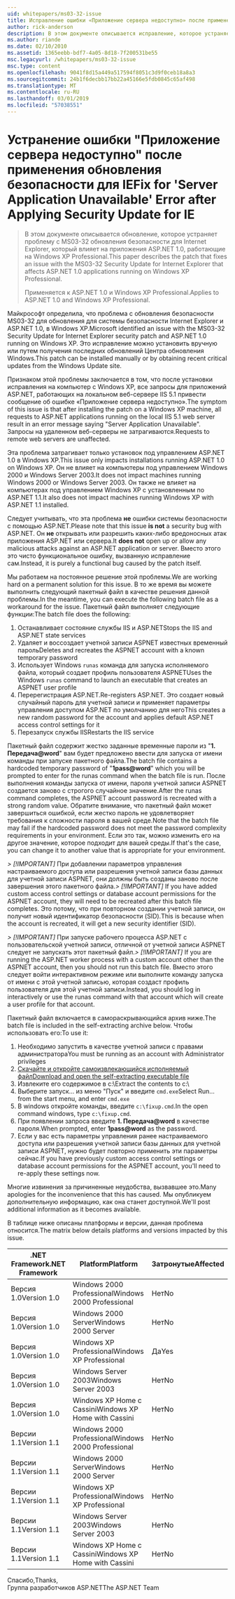 ```yaml
---
uid: whitepapers/ms03-32-issue
title: Исправление ошибки «Приложение сервера недоступно» после применения обновления безопасности для Internet Explorer | Документация Майкрософт
author: rick-anderson
description: В этом документе описывается исправление, которое устраняет проблему с обновлением безопасности MS03-32 для Internet Explorer, который влияет на приложения ASP.NET 1.0, выполняющиеся на рабочие элементы...
ms.author: riande
ms.date: 02/10/2010
ms.assetid: 1365eebb-bdf7-4a05-8d18-7f200531be55
msc.legacyurl: /whitepapers/ms03-32-issue
msc.type: content
ms.openlocfilehash: 9041f8d15a449a517594f8051c3d9f0ceb18a8a3
ms.sourcegitcommit: 24b1f6decbb17bb22a45166e5fdb0845c65af498
ms.translationtype: MT
ms.contentlocale: ru-RU
ms.lasthandoff: 03/01/2019
ms.locfileid: "57038551"
---
```

<a name="fix-for-server-application-unavailable-error-after-applying-security-update-for-ie"></a><span data-ttu-id="0bd6b-103">Устранение ошибки "Приложение сервера недоступно" после применения обновления безопасности для IE</span><span class="sxs-lookup"><span data-stu-id="0bd6b-103">Fix for 'Server Application Unavailable' Error after Applying Security Update for IE</span></span>
====================
> <span data-ttu-id="0bd6b-104">В этом документе описывается обновление, которое устраняет проблему с MS03-32 обновления безопасности для Internet Explorer, который влияет на приложения ASP.NET 1.0, работающие на Windows XP Professional.</span><span class="sxs-lookup"><span data-stu-id="0bd6b-104">This paper describes the patch that fixes an issue with the MS03-32 Security Update for Internet Explorer that affects ASP.NET 1.0 applications running on Windows XP Professional.</span></span>
> 
> <span data-ttu-id="0bd6b-105">Применяется к ASP.NET 1.0 и Windows XP Professional.</span><span class="sxs-lookup"><span data-stu-id="0bd6b-105">Applies to ASP.NET 1.0 and Windows XP Professional.</span></span>


<span data-ttu-id="0bd6b-106">Майкрософт определила, что проблема с обновления безопасности MS03-32 для обновления для системы безопасности Internet Explorer и ASP.NET 1.0, в Windows XP.</span><span class="sxs-lookup"><span data-stu-id="0bd6b-106">Microsoft identified an issue with the MS03-32 Security Update for Internet Explorer security patch and ASP.NET 1.0 running on Windows XP.</span></span> <span data-ttu-id="0bd6b-107">Это исправление можно установить вручную или путем получения последних обновлений Центра обновления Windows.</span><span class="sxs-lookup"><span data-stu-id="0bd6b-107">This patch can be installed manually or by obtaining recent critical updates from the Windows Update site.</span></span>

<span data-ttu-id="0bd6b-108">Признаком этой проблемы заключается в том, что после установки исправления на компьютер с Windows XP, все запросы для приложений ASP.NET, работающих на локальном веб-сервере IIS 5.1 привести сообщение об ошибке «Приложение сервера недоступно».</span><span class="sxs-lookup"><span data-stu-id="0bd6b-108">The symptom of this issue is that after installing the patch on a Windows XP machine, all requests to ASP.NET applications running on the local IIS 5.1 web server result in an error message saying "Server Application Unavailable".</span></span> <span data-ttu-id="0bd6b-109">Запросы на удаленном веб-серверы не затрагиваются.</span><span class="sxs-lookup"><span data-stu-id="0bd6b-109">Requests to remote web servers are unaffected.</span></span>

<span data-ttu-id="0bd6b-110">Эта проблема затрагивает только установок под управлением ASP.NET 1.0 в Windows XP.</span><span class="sxs-lookup"><span data-stu-id="0bd6b-110">This issue only impacts installations running ASP.NET 1.0 on Windows XP.</span></span> <span data-ttu-id="0bd6b-111">Он не влияет на компьютеры под управлением Windows 2000 и Windows Server 2003.</span><span class="sxs-lookup"><span data-stu-id="0bd6b-111">It does not impact machines running Windows 2000 or Windows Server 2003.</span></span> <span data-ttu-id="0bd6b-112">Он также не влияет на компьютерах под управлением Windows XP с установленным по ASP.NET 1.1.</span><span class="sxs-lookup"><span data-stu-id="0bd6b-112">It also does not impact machines running Windows XP with ASP.NET 1.1 installed.</span></span>

<span data-ttu-id="0bd6b-113">Следует учитывать, что эта проблема **не** ошибки системы безопасности с помощью ASP.NET.</span><span class="sxs-lookup"><span data-stu-id="0bd6b-113">Please note that this issue **is not** a security bug with ASP.NET.</span></span> <span data-ttu-id="0bd6b-114">Он **не** открывать или разрешить каких-либо вредоносных атак приложения ASP.NET или сервера.</span><span class="sxs-lookup"><span data-stu-id="0bd6b-114">It **does not** open up or allow any malicious attacks against an ASP.NET application or server.</span></span> <span data-ttu-id="0bd6b-115">Вместо этого это чисто функциональное ошибку, вызванную исправление сам.</span><span class="sxs-lookup"><span data-stu-id="0bd6b-115">Instead, it is purely a functional bug caused by the patch itself.</span></span>

<span data-ttu-id="0bd6b-116">Мы работаем на постоянное решение этой проблемы.</span><span class="sxs-lookup"><span data-stu-id="0bd6b-116">We are working hard on a permanent solution for this issue.</span></span> <span data-ttu-id="0bd6b-117">В то же время вы можете выполнить следующий пакетный файл в качестве решения данной проблемы.</span><span class="sxs-lookup"><span data-stu-id="0bd6b-117">In the meantime, you can execute the following batch file as a workaround for the issue.</span></span> <span data-ttu-id="0bd6b-118">Пакетный файл выполняет следующие функции:</span><span class="sxs-lookup"><span data-stu-id="0bd6b-118">The batch file does the following:</span></span>

1. <span data-ttu-id="0bd6b-119">Останавливает состояние службы IIS и ASP.NET</span><span class="sxs-lookup"><span data-stu-id="0bd6b-119">Stops the IIS and ASP.NET state services</span></span>
2. <span data-ttu-id="0bd6b-120">Удаляет и воссоздает учетной записи ASPNET известных временный пароль</span><span class="sxs-lookup"><span data-stu-id="0bd6b-120">Deletes and recreates the ASPNET account with a known temporary password</span></span>
3. <span data-ttu-id="0bd6b-121">Использует Windows `runas` команда для запуска исполняемого файла, который создает профиль пользователя ASPNET</span><span class="sxs-lookup"><span data-stu-id="0bd6b-121">Uses the Windows `runas` command to launch an executable that creates an ASPNET user profile</span></span>
4. <span data-ttu-id="0bd6b-122">Перерегистрация ASP.NET.</span><span class="sxs-lookup"><span data-stu-id="0bd6b-122">Re-registers ASP.NET.</span></span> <span data-ttu-id="0bd6b-123">Это создает новый случайный пароль для учетной записи и применяет параметры управления доступом ASP.NET по умолчанию для него</span><span class="sxs-lookup"><span data-stu-id="0bd6b-123">This creates a new random password for the account and applies default ASP.NET access control settings for it</span></span>
5. <span data-ttu-id="0bd6b-124">Перезапуск службы IIS</span><span class="sxs-lookup"><span data-stu-id="0bd6b-124">Restarts the IIS service</span></span>

<span data-ttu-id="0bd6b-125">Пакетный файл содержит жестко заданные временные пароли из "<strong>1. Передача\@word</strong>" вам будет предложено ввести для запуска от имени команды при запуске пакетного файла.</span><span class="sxs-lookup"><span data-stu-id="0bd6b-125">The batch file contains a hardcoded temporary password of "<strong>1pass\@word</strong>" which you will be prompted to enter for the runas command when the batch file is run.</span></span> <span data-ttu-id="0bd6b-126">После выполнения команды запуска от имени, пароля учетной записи ASPNET создается заново с строгого случайное значение.</span><span class="sxs-lookup"><span data-stu-id="0bd6b-126">After the runas command completes, the ASPNET account password is recreated with a strong random value.</span></span> <span data-ttu-id="0bd6b-127">Обратите внимание, что пакетный файл может завершиться ошибкой, если жестко пароль не удовлетворяет требования к сложности пароля в вашей среде.</span><span class="sxs-lookup"><span data-stu-id="0bd6b-127">Note that the batch file may fail if the hardcoded password does not meet the password complexity requirements in your environment.</span></span> <span data-ttu-id="0bd6b-128">Если это так, можно изменить его на другое значение, которое подходит для вашей среды.</span><span class="sxs-lookup"><span data-stu-id="0bd6b-128">If that's the case, you can change it to another value that is appropriate for your environment.</span></span>

<span data-ttu-id="0bd6b-129">*> [!IMPORTANT]* При добавлении параметров управления настраиваемого доступа или разрешения учетной записи базы данных для учетной записи ASPNET, они должны быть созданы заново после завершения этого пакетного файла.</span><span class="sxs-lookup"><span data-stu-id="0bd6b-129">*> [!IMPORTANT]* If you have added custom access control settings or database account permissions for the ASPNET account, they will need to be recreated after this batch file completes.</span></span> <span data-ttu-id="0bd6b-130">Это потому, что при повторном создании учетной записи, он получит новый идентификатор безопасности (SID).</span><span class="sxs-lookup"><span data-stu-id="0bd6b-130">This is because when the account is recreated, it will get a new security identifier (SID).</span></span>

<span data-ttu-id="0bd6b-131">*> [!IMPORTANT]* При запуске рабочего процесса ASP.NET с пользовательской учетной записи, отличной от учетной записи ASPNET следует не запускать этот пакетный файл.</span><span class="sxs-lookup"><span data-stu-id="0bd6b-131">*> [!IMPORTANT]* If you are running the ASP.NET worker process with a custom account other than the ASPNET account, then you should not run this batch file.</span></span> <span data-ttu-id="0bd6b-132">Вместо этого следует войти интерактивном режиме или выполните команду запуска от имени с этой учетной записью, которая создаст профиль пользователя для этой учетной записи.</span><span class="sxs-lookup"><span data-stu-id="0bd6b-132">Instead, you should log in interactively or use the runas command with that account which will create a user profile for that account.</span></span>

<span data-ttu-id="0bd6b-133">Пакетный файл включается в самораскрывающийся архив ниже.</span><span class="sxs-lookup"><span data-stu-id="0bd6b-133">The batch file is included in the self-extracting archive below.</span></span> <span data-ttu-id="0bd6b-134">Чтобы использовать его:</span><span class="sxs-lookup"><span data-stu-id="0bd6b-134">To use it:</span></span>

1. <span data-ttu-id="0bd6b-135">Необходимо запустить в качестве учетной записи с правами администратора</span><span class="sxs-lookup"><span data-stu-id="0bd6b-135">You must be running as an account with Administrator privileges</span></span>
2. [<span data-ttu-id="0bd6b-136">Скачайте и откройте самоизвлекающийся исполняемый файл</span><span class="sxs-lookup"><span data-stu-id="0bd6b-136">Download and open the self-extracting executable file</span></span>](ms03-32-issue/_static/fixup1.exe)
3. <span data-ttu-id="0bd6b-137">Извлеките его содержимое в c:\\</span><span class="sxs-lookup"><span data-stu-id="0bd6b-137">Extract the contents to c:\\</span></span>
4. <span data-ttu-id="0bd6b-138">Выберите запуск... из меню "Пуск" и введите `cmd.exe`</span><span class="sxs-lookup"><span data-stu-id="0bd6b-138">Select Run... from the start menu, and enter `cmd.exe`</span></span>
5. <span data-ttu-id="0bd6b-139">В windows откройте команды, введите `c:\fixup.cmd`.</span><span class="sxs-lookup"><span data-stu-id="0bd6b-139">In the open command windows, type `c:\fixup.cmd`.</span></span>
6. <span data-ttu-id="0bd6b-140">При появлении запроса введите <strong>1. Передача\@word</strong> в качестве пароля.</span><span class="sxs-lookup"><span data-stu-id="0bd6b-140">When prompted, enter <strong>1pass\@word</strong> as the password.</span></span>
7. <span data-ttu-id="0bd6b-141">Если у вас есть параметры управления ранее настраиваемого доступа или разрешения учетной записи базы данных для учетной записи ASPNET, нужно будет повторно применить эти параметры сейчас.</span><span class="sxs-lookup"><span data-stu-id="0bd6b-141">If you have previously custom access control settings or database account permissions for the ASPNET account, you'll need to re-apply these settings now.</span></span>

<span data-ttu-id="0bd6b-142">Многие извинения за причиненные неудобства, вызвавшее это.</span><span class="sxs-lookup"><span data-stu-id="0bd6b-142">Many apologies for the inconvenience that this has caused.</span></span> <span data-ttu-id="0bd6b-143">Мы опубликуем дополнительную информацию, как она станет доступной.</span><span class="sxs-lookup"><span data-stu-id="0bd6b-143">We'll post additional information as it becomes available.</span></span>

<span data-ttu-id="0bd6b-144">В таблице ниже описаны платформы и версии, данная проблема относится.</span><span class="sxs-lookup"><span data-stu-id="0bd6b-144">The matrix below details platforms and versions impacted by this issue.</span></span>

| <span data-ttu-id="0bd6b-145">.NET Framework</span><span class="sxs-lookup"><span data-stu-id="0bd6b-145">.NET Framework</span></span> | <span data-ttu-id="0bd6b-146">Platform</span><span class="sxs-lookup"><span data-stu-id="0bd6b-146">Platform</span></span> | <span data-ttu-id="0bd6b-147">Затронутые</span><span class="sxs-lookup"><span data-stu-id="0bd6b-147">Affected</span></span> |
| --- | --- | --- |
| <span data-ttu-id="0bd6b-148">Версия 1.0</span><span class="sxs-lookup"><span data-stu-id="0bd6b-148">Version 1.0</span></span> | <span data-ttu-id="0bd6b-149">Windows 2000 Professional</span><span class="sxs-lookup"><span data-stu-id="0bd6b-149">Windows 2000 Professional</span></span> | <span data-ttu-id="0bd6b-150">Нет</span><span class="sxs-lookup"><span data-stu-id="0bd6b-150">No</span></span> |
| <span data-ttu-id="0bd6b-151">Версия 1.0</span><span class="sxs-lookup"><span data-stu-id="0bd6b-151">Version 1.0</span></span> | <span data-ttu-id="0bd6b-152">Windows 2000 Server</span><span class="sxs-lookup"><span data-stu-id="0bd6b-152">Windows 2000 Server</span></span> | <span data-ttu-id="0bd6b-153">Нет</span><span class="sxs-lookup"><span data-stu-id="0bd6b-153">No</span></span> |
| <span data-ttu-id="0bd6b-154">Версия 1.0</span><span class="sxs-lookup"><span data-stu-id="0bd6b-154">Version 1.0</span></span> | <span data-ttu-id="0bd6b-155">Windows XP Professional</span><span class="sxs-lookup"><span data-stu-id="0bd6b-155">Windows XP Professional</span></span> | <span data-ttu-id="0bd6b-156">Да</span><span class="sxs-lookup"><span data-stu-id="0bd6b-156">Yes</span></span> |
| <span data-ttu-id="0bd6b-157">Версия 1.0</span><span class="sxs-lookup"><span data-stu-id="0bd6b-157">Version 1.0</span></span> | <span data-ttu-id="0bd6b-158">Windows Server 2003</span><span class="sxs-lookup"><span data-stu-id="0bd6b-158">Windows Server 2003</span></span> | <span data-ttu-id="0bd6b-159">Нет</span><span class="sxs-lookup"><span data-stu-id="0bd6b-159">No</span></span> |
| <span data-ttu-id="0bd6b-160">Версия 1.0</span><span class="sxs-lookup"><span data-stu-id="0bd6b-160">Version 1.0</span></span> | <span data-ttu-id="0bd6b-161">Windows XP Home с Cassini</span><span class="sxs-lookup"><span data-stu-id="0bd6b-161">Windows XP Home with Cassini</span></span> | <span data-ttu-id="0bd6b-162">Нет</span><span class="sxs-lookup"><span data-stu-id="0bd6b-162">No</span></span> |
| <span data-ttu-id="0bd6b-163">Версии 1.1</span><span class="sxs-lookup"><span data-stu-id="0bd6b-163">Version 1.1</span></span> | <span data-ttu-id="0bd6b-164">Windows 2000 Professional</span><span class="sxs-lookup"><span data-stu-id="0bd6b-164">Windows 2000 Professional</span></span> | <span data-ttu-id="0bd6b-165">Нет</span><span class="sxs-lookup"><span data-stu-id="0bd6b-165">No</span></span> |
| <span data-ttu-id="0bd6b-166">Версии 1.1</span><span class="sxs-lookup"><span data-stu-id="0bd6b-166">Version 1.1</span></span> | <span data-ttu-id="0bd6b-167">Windows 2000 Server</span><span class="sxs-lookup"><span data-stu-id="0bd6b-167">Windows 2000 Server</span></span> | <span data-ttu-id="0bd6b-168">Нет</span><span class="sxs-lookup"><span data-stu-id="0bd6b-168">No</span></span> |
| <span data-ttu-id="0bd6b-169">Версии 1.1</span><span class="sxs-lookup"><span data-stu-id="0bd6b-169">Version 1.1</span></span> | <span data-ttu-id="0bd6b-170">Windows XP Professional</span><span class="sxs-lookup"><span data-stu-id="0bd6b-170">Windows XP Professional</span></span> | <span data-ttu-id="0bd6b-171">Нет</span><span class="sxs-lookup"><span data-stu-id="0bd6b-171">No</span></span> |
| <span data-ttu-id="0bd6b-172">Версии 1.1</span><span class="sxs-lookup"><span data-stu-id="0bd6b-172">Version 1.1</span></span> | <span data-ttu-id="0bd6b-173">Windows Server 2003</span><span class="sxs-lookup"><span data-stu-id="0bd6b-173">Windows Server 2003</span></span> | <span data-ttu-id="0bd6b-174">Нет</span><span class="sxs-lookup"><span data-stu-id="0bd6b-174">No</span></span> |
| <span data-ttu-id="0bd6b-175">Версии 1.1</span><span class="sxs-lookup"><span data-stu-id="0bd6b-175">Version 1.1</span></span> | <span data-ttu-id="0bd6b-176">Windows XP Home с Cassini</span><span class="sxs-lookup"><span data-stu-id="0bd6b-176">Windows XP Home with Cassini</span></span> | <span data-ttu-id="0bd6b-177">Нет</span><span class="sxs-lookup"><span data-stu-id="0bd6b-177">No</span></span> |

<span data-ttu-id="0bd6b-178">Спасибо,</span><span class="sxs-lookup"><span data-stu-id="0bd6b-178">Thanks,</span></span>   
 <span data-ttu-id="0bd6b-179">Группа разработчиков ASP.NET</span><span class="sxs-lookup"><span data-stu-id="0bd6b-179">The ASP.NET Team</span></span>
